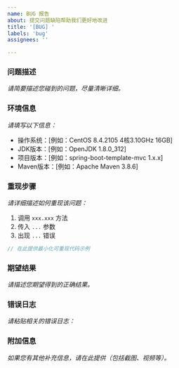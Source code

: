 ```yaml
---
name: BUG 报告
about: 提交问题缺陷帮助我们更好地改进
title: '[BUG] '
labels: 'bug'
assignees: ''

---
```


### 问题描述

*请简要描述您碰到的问题，尽量清晰详细。*

### 环境信息

*请填写以下信息：*

- 操作系统：[例如：CentOS 8.4.2105 4核3.10GHz 16GB]
- JDK版本：[例如：OpenJDK 1.8.0_312]
- 项目版本：[例如：spring-boot-template-mvc 1.x.x]
- Maven版本：[例如：Apache Maven 3.8.6]

### 重现步骤

*请详细描述如何重现该问题：*

1. 调用 `xxx.xxx` 方法
2. 传入 `...` 参数
3. 出现 `...` 错误

```java
// 在此提供最小化可重现代码示例
```

### 期望结果

*请描述您期望得到的正确结果。*

### 错误日志

*请粘贴相关的错误日志：*

### 附加信息

*如果您有其他补充信息，请在此提供（包括截图、视频等）。*
